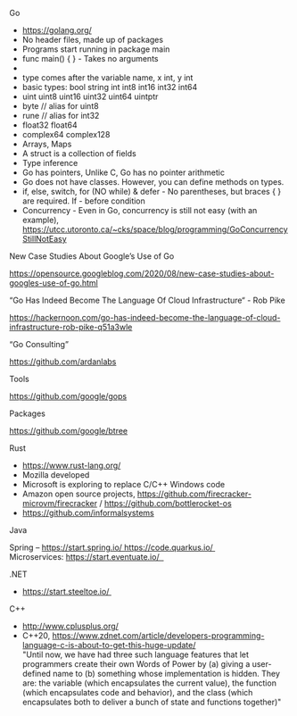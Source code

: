 Go 

- https://golang.org/ 
- No header files, made up of packages
- Programs start running in package main
- func main() { } - Takes no arguments
- 
- type comes after the variable name, x int, y int
- basic types: bool string int int8 int16 int32 int64
- uint uint8 uint16 uint32 uint64 uintptr
- byte // alias for uint8
- rune // alias for int32
- float32 float64
- complex64 complex128
- Arrays, Maps
- A struct is a collection of fields
- Type inference
- Go has pointers, Unlike C, Go has no pointer arithmetic
- Go does not have classes. However, you can define methods on types.
- if, else, switch, for (NO while) & defer - No parentheses, but braces { } are required. If - before condition
- Concurrency - Even in Go, concurrency is still not easy (with an example), https://utcc.utoronto.ca/~cks/space/blog/programming/GoConcurrencyStillNotEasy 

New Case Studies About Google’s Use of Go

https://opensource.googleblog.com/2020/08/new-case-studies-about-googles-use-of-go.html  

“Go Has Indeed Become The Language Of Cloud Infrastructure“ - Rob Pike

https://hackernoon.com/go-has-indeed-become-the-language-of-cloud-infrastructure-rob-pike-q51a3wle

“Go Consulting”

https://github.com/ardanlabs 

Tools

https://github.com/google/gops

Packages

https://github.com/google/btree 

Rust

- https://www.rust-lang.org/ 
- Mozilla developed
- Microsoft is exploring to replace C/C++ Windows code
- Amazon open source projects, https://github.com/firecracker-microvm/firecracker / https://github.com/bottlerocket-os 
- https://github.com/informalsystems 

Java

Spring – https://start.spring.io/ https://code.quarkus.io/ 
Microservices: https://start.eventuate.io/  

.NET

- https://start.steeltoe.io/ 

C++

- http://www.cplusplus.org/ 
- C++20, https://www.zdnet.com/article/developers-programming-language-c-is-about-to-get-this-huge-update/  
"Until now, we have had three such language features that let programmers create their own Words of Power by (a) giving a user-defined name to (b) something whose implementation is hidden. They are: the variable (which encapsulates the current value), the function (which encapsulates code and behavior), and the class (which encapsulates both to deliver a bunch of state and functions together)"

